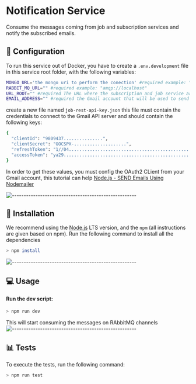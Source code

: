 # Notification Service

Consume the messages coming from job and subscription services and notify the subscribed emails.

## :wrench: Configuration
To run this service out of Docker, you have to create a `.env.development` file in this service root folder, with the following variables:

```bash
MONGO_URL='the mongo uri to perform the conection' #required example: "mongodb://127.0.0.1:27017/db-name"
RABBIT_MQ_URL="" #required example: "amqp://localhost"
URL_ROOT="" #required The URL where the subscription and job service are listening to, example: "http://localhost:4000/api/v1" you may need a reverse proxy for this case
EMAIL_ADDRESS="" #required the Gmail account that will be used to send the email messages example: john.doe@gmail.com
```
create a new file named `job-rest-api-key.json` this file must contain the credentials to connect to the Gmail API server and should contain the following keys:

```bash
{
  "clientId": "9809437...............",
  "clientSecret": "GOCSPX-....................",
  "refreshToken": "1//04......................................................................",
  "accessToken": "ya29.........................................................................."
}

```
In order to get these values, you must config the OAuth2 CLient from your Gmail account, this tutorial can help [Node.js - SEND Emails Using Nodemailer](https://www.youtube.com/watch?v=18qA61bpfUs)

![-----------------------------------------------------](https://res.cloudinary.com/olyn/image/upload/v1637594127/GitHub%20Images/rainbow_xj5iyq.png)

## :gem: Installation

We recommend using the [Node.js](https://nodejs.org/) LTS version, and the `npm` (all instructions are given based on npm).
Run the following command to install all the dependencies
```bash
> npm install
```
![-----------------------------------------------------](https://res.cloudinary.com/olyn/image/upload/v1637594127/GitHub%20Images/rainbow_xj5iyq.png)

## :computer: Usage

#### Run the dev script:

```bash
> npm run dev
```
This will start consuming the messages on RAbbitMQ channels
![-----------------------------------------------------](https://res.cloudinary.com/olyn/image/upload/v1637594127/GitHub%20Images/rainbow_xj5iyq.png)

## :bar_chart: Tests
To execute the tests, run the following command:
```bash
> npm run test
```
